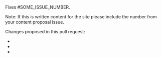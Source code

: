 Fixes #SOME_ISSUE_NUMBER.

Note: If this is written content for the site please include the number from your content proposal issue.

Changes proposed in this pull request:

- 
- 
- 
